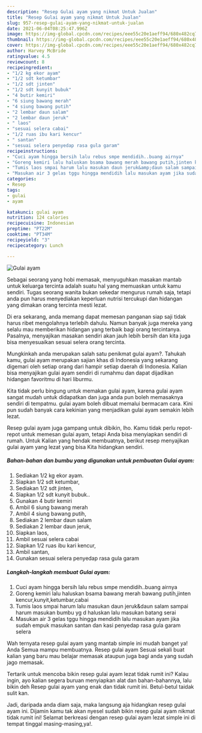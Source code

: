 ```yaml
---
description: "Resep Gulai ayam yang nikmat Untuk Jualan"
title: "Resep Gulai ayam yang nikmat Untuk Jualan"
slug: 957-resep-gulai-ayam-yang-nikmat-untuk-jualan
date: 2021-06-04T08:25:47.996Z
image: https://img-global.cpcdn.com/recipes/eee55c20e1aeff94/680x482cq70/gulai-ayam-foto-resep-utama.jpg
thumbnail: https://img-global.cpcdn.com/recipes/eee55c20e1aeff94/680x482cq70/gulai-ayam-foto-resep-utama.jpg
cover: https://img-global.cpcdn.com/recipes/eee55c20e1aeff94/680x482cq70/gulai-ayam-foto-resep-utama.jpg
author: Harvey McBride
ratingvalue: 4.5
reviewcount: 8
recipeingredient:
- "1/2 kg ekor ayam"
- "1/2 sdt ketumbar"
- "1/2 sdt jinten"
- "1/2 sdt kunyit bubuk"
- "4 butir kemiri"
- "6 siung bawang merah"
- "4 siung bawang putih"
- "2 lembar daun salam"
- "2 lembar daun jeruk"
- " laos"
- "sesuai selera cabai"
- "1/2 ruas ibu kari kencur"
- " santan"
- "sesuai selera penyedap rasa gula garam"
recipeinstructions:
- "Cuci ayam hingga bersih lalu rebus smpe mendidih..buang airnya"
- "Goreng kemiri lalu haluskan bsama bawang merah bawang putih,jinten kencur,kunyit,ketumbar,cabai"
- "Tumis laos smpai harum lalu masukan daun jeruk&amp;daun salam sampai harum masukan bumbu yg d haluskan lalu masukan batang serai"
- "Masukan air 3 gelas tggu hingga mendidih lalu masukan ayam jika sudah empuk masukan santan dan kasi penyedap rasa gula garam selera"
categories:
- Resep
tags:
- gulai
- ayam

katakunci: gulai ayam 
nutrition: 124 calories
recipecuisine: Indonesian
preptime: "PT22M"
cooktime: "PT34M"
recipeyield: "3"
recipecategory: Lunch

---
```



![Gulai ayam](https://img-global.cpcdn.com/recipes/eee55c20e1aeff94/680x482cq70/gulai-ayam-foto-resep-utama.jpg)

Sebagai seorang yang hobi memasak, menyuguhkan masakan mantab untuk keluarga tercinta adalah suatu hal yang memuaskan untuk kamu sendiri. Tugas seorang  wanita bukan sekedar mengurus rumah saja, tetapi anda pun harus menyediakan keperluan nutrisi tercukupi dan hidangan yang dimakan orang tercinta mesti lezat.

Di era  sekarang, anda memang dapat memesan panganan siap saji tidak harus ribet mengolahnya terlebih dahulu. Namun banyak juga mereka yang selalu mau memberikan hidangan yang terbaik bagi orang tercintanya. Pasalnya, menyajikan masakan sendiri akan jauh lebih bersih dan kita juga bisa menyesuaikan sesuai selera orang tercinta. 



Mungkinkah anda merupakan salah satu penikmat gulai ayam?. Tahukah kamu, gulai ayam merupakan sajian khas di Indonesia yang sekarang digemari oleh setiap orang dari hampir setiap daerah di Indonesia. Kalian bisa menyajikan gulai ayam sendiri di rumahmu dan dapat dijadikan hidangan favoritmu di hari liburmu.

Kita tidak perlu bingung untuk memakan gulai ayam, karena gulai ayam sangat mudah untuk didapatkan dan juga anda pun boleh memasaknya sendiri di tempatmu. gulai ayam boleh dibuat memalui bermacam cara. Kini pun sudah banyak cara kekinian yang menjadikan gulai ayam semakin lebih lezat.

Resep gulai ayam juga gampang untuk dibikin, lho. Kamu tidak perlu repot-repot untuk memesan gulai ayam, tetapi Anda bisa menyiapkan sendiri di rumah. Untuk Kalian yang hendak membuatnya, berikut resep menyajikan gulai ayam yang lezat yang bisa Kita hidangkan sendiri.

<!--inarticleads1-->

##### Bahan-bahan dan bumbu yang digunakan untuk pembuatan Gulai ayam:

1. Sediakan 1/2 kg ekor ayam.
1. Siapkan 1/2 sdt ketumbar,
1. Sediakan 1/2 sdt jinten,
1. Siapkan 1/2 sdt kunyit bubuk..
1. Gunakan 4 butir kemiri
1. Ambil 6 siung bawang merah
1. Ambil 4 siung bawang putih,
1. Sediakan 2 lembar daun salam
1. Sediakan 2 lembar daun jeruk,
1. Siapkan  laos,
1. Ambil sesuai selera cabai
1. Siapkan 1/2 ruas ibu kari kencur,
1. Ambil  santan,
1. Gunakan sesuai selera penyedap rasa gula garam




<!--inarticleads2-->

##### Langkah-langkah membuat Gulai ayam:

1. Cuci ayam hingga bersih lalu rebus smpe mendidih..buang airnya
1. Goreng kemiri lalu haluskan bsama bawang merah bawang putih,jinten kencur,kunyit,ketumbar,cabai
1. Tumis laos smpai harum lalu masukan daun jeruk&amp;daun salam sampai harum masukan bumbu yg d haluskan lalu masukan batang serai
1. Masukan air 3 gelas tggu hingga mendidih lalu masukan ayam jika sudah empuk masukan santan dan kasi penyedap rasa gula garam selera




Wah ternyata resep gulai ayam yang mantab simple ini mudah banget ya! Anda Semua mampu membuatnya. Resep gulai ayam Sesuai sekali buat kalian yang baru mau belajar memasak ataupun juga bagi anda yang sudah jago memasak.

Tertarik untuk mencoba bikin resep gulai ayam lezat tidak rumit ini? Kalau ingin, ayo kalian segera buruan menyiapkan alat dan bahan-bahannya, lalu bikin deh Resep gulai ayam yang enak dan tidak rumit ini. Betul-betul taidak sulit kan. 

Jadi, daripada anda diam saja, maka langsung aja hidangkan resep gulai ayam ini. Dijamin kamu tak akan nyesel sudah bikin resep gulai ayam nikmat tidak rumit ini! Selamat berkreasi dengan resep gulai ayam lezat simple ini di tempat tinggal masing-masing,ya!.

